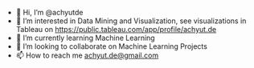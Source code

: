 - 👋 Hi, I’m @achyutde
- 👀 I’m interested in Data Mining and Visualization, see visualizations in Tableau on https://public.tableau.com/app/profile/achyut.de
- 🌱 I’m currently learning Machine Learning
- 💞️ I’m looking to collaborate on Machine Learning Projects
- 📫 How to reach me achyut.de@gmail.com

<!---
achyutde/achyutde is a ✨ special ✨ repository because its `README.md` (this file) appears on your GitHub profile.
You can click the Preview link to take a look at your changes.
--->
